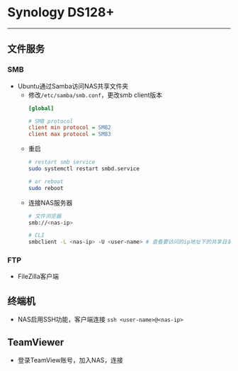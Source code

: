 # Synology DS128+

-----

## 文件服务

### SMB

* Ubuntu通过Samba访问NAS共享文件夹
  - 修改`/etc/samba/smb.conf`，更改smb client版本
    ```ini
    [global]

    # SMB protocol
    client min protocol = SMB2
    client max protocol = SMB3
    ```
  - 重启
    ```sh
    # restart smb service
    sudo systemctl restart smbd.service

    # or reboot
    sudo reboot
    ```
  - 连接NAS服务器
    ```sh
    # 文件浏览器
    smb://<nas-ip>

    # CLI
    smbclient -L <nas-ip> -U <user-name> # 查看要访问的ip地址下的共享目录
    ```

### FTP

* FileZilla客户端


## 终端机

* NAS启用SSH功能，客户端连接 `ssh <user-name>@<nas-ip>`


## TeamViewer

* 登录TeamView账号，加入NAS，连接
